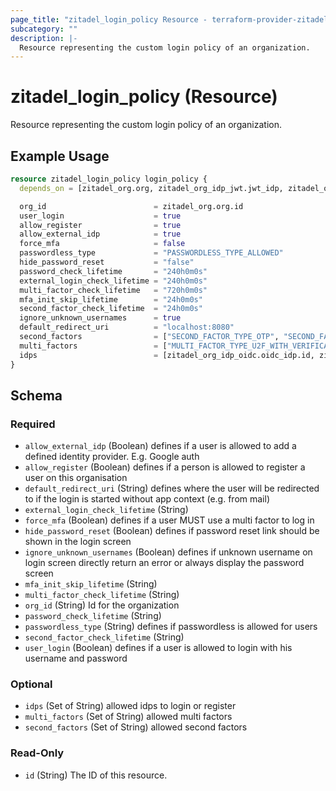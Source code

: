 ```yaml
---
page_title: "zitadel_login_policy Resource - terraform-provider-zitadel"
subcategory: ""
description: |-
  Resource representing the custom login policy of an organization.
---
```


# zitadel_login_policy (Resource)

Resource representing the custom login policy of an organization.

## Example Usage

```terraform
resource zitadel_login_policy login_policy {
  depends_on = [zitadel_org.org, zitadel_org_idp_jwt.jwt_idp, zitadel_org_idp_oidc.oidc_idp]

  org_id                        = zitadel_org.org.id
  user_login                    = true
  allow_register                = true
  allow_external_idp            = true
  force_mfa                     = false
  passwordless_type             = "PASSWORDLESS_TYPE_ALLOWED"
  hide_password_reset           = "false"
  password_check_lifetime       = "240h0m0s"
  external_login_check_lifetime = "240h0m0s"
  multi_factor_check_lifetime   = "720h0m0s"
  mfa_init_skip_lifetime        = "24h0m0s"
  second_factor_check_lifetime  = "24h0m0s"
  ignore_unknown_usernames      = true
  default_redirect_uri          = "localhost:8080"
  second_factors                = ["SECOND_FACTOR_TYPE_OTP", "SECOND_FACTOR_TYPE_U2F"]
  multi_factors                 = ["MULTI_FACTOR_TYPE_U2F_WITH_VERIFICATION"]
  idps                          = [zitadel_org_idp_oidc.oidc_idp.id, zitadel_org_idp_jwt.jwt_idp.id]
}
```

<!-- schema generated by tfplugindocs -->
## Schema

### Required

- `allow_external_idp` (Boolean) defines if a user is allowed to add a defined identity provider. E.g. Google auth
- `allow_register` (Boolean) defines if a person is allowed to register a user on this organisation
- `default_redirect_uri` (String) defines where the user will be redirected to if the login is started without app context (e.g. from mail)
- `external_login_check_lifetime` (String)
- `force_mfa` (Boolean) defines if a user MUST use a multi factor to log in
- `hide_password_reset` (Boolean) defines if password reset link should be shown in the login screen
- `ignore_unknown_usernames` (Boolean) defines if unknown username on login screen directly return an error or always display the password screen
- `mfa_init_skip_lifetime` (String)
- `multi_factor_check_lifetime` (String)
- `org_id` (String) Id for the organization
- `password_check_lifetime` (String)
- `passwordless_type` (String) defines if passwordless is allowed for users
- `second_factor_check_lifetime` (String)
- `user_login` (Boolean) defines if a user is allowed to login with his username and password

### Optional

- `idps` (Set of String) allowed idps to login or register
- `multi_factors` (Set of String) allowed multi factors
- `second_factors` (Set of String) allowed second factors

### Read-Only

- `id` (String) The ID of this resource.